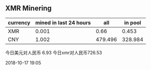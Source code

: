 ## XMR Minering

|currency|mined in last 24 hours|all|in pool|
|---|---|---|---|
|XMR|0.001|0.66|0.453|
|CNY|1.002|479.496|328.984|

今日美元对人民币 6.93	今日xmr对人民币726.53


2018-10-17 19:05